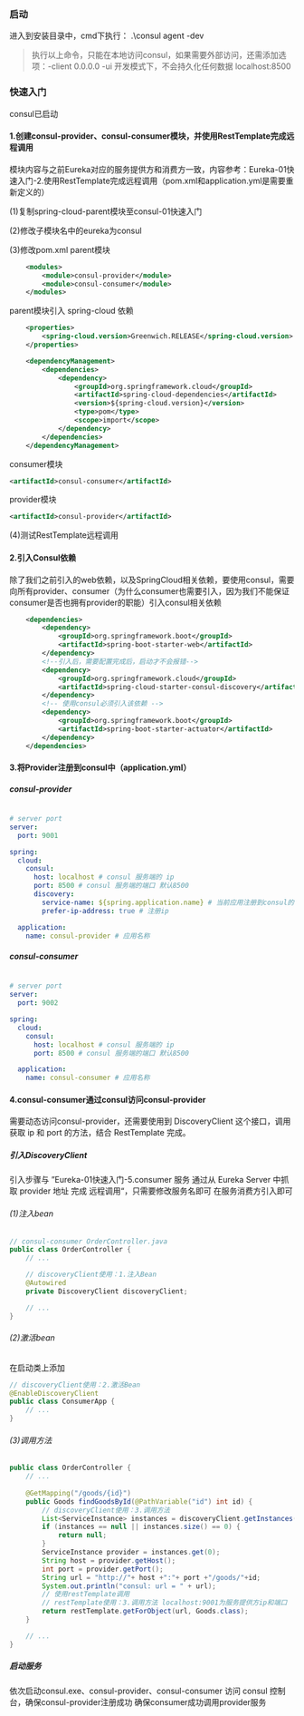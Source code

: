 

### 启动
进入到安装目录中，cmd下执行：
.\consul agent -dev
> 执行以上命令，只能在本地访问consul，如果需要外部访问，还需添加选项：-client 0.0.0.0 -ui
> 开发模式下，不会持久化任何数据
> localhost:8500


### 快速入门
consul已启动
#### 1.创建consul-provider、consul-consumer模块，并使用RestTemplate完成远程调用
模块内容与之前Eureka对应的服务提供方和消费方一致，内容参考：Eureka-01快速入门-2.使用RestTemplate完成远程调用（pom.xml和application.yml是需要重新定义的）

(1)复制spring-cloud-parent模块至consul-01快速入门

(2)修改子模块名中的eureka为consul

(3)修改pom.xml
parent模块
```xml
    <modules>
        <module>consul-provider</module>
        <module>consul-consumer</module>
    </modules>
```
parent模块引入 spring-cloud 依赖
```xml
    <properties>
        <spring-cloud.version>Greenwich.RELEASE</spring-cloud.version>
    </properties>
```
```xml
    <dependencyManagement>
        <dependencies>
            <dependency>
                <groupId>org.springframework.cloud</groupId>
                <artifactId>spring-cloud-dependencies</artifactId>
                <version>${spring-cloud.version}</version>
                <type>pom</type>
                <scope>import</scope>
            </dependency>
        </dependencies>
    </dependencyManagement>
```
consumer模块
```xml
<artifactId>consul-consumer</artifactId>
```
provider模块
```xml
<artifactId>consul-provider</artifactId>
```

(4)测试RestTemplate远程调用

#### 2.引入Consul依赖
除了我们之前引入的web依赖，以及SpringCloud相关依赖，要使用consul，需要向所有provider、consumer（为什么consumer也需要引入，因为我们不能保证consumer是否也拥有provider的职能）引入consul相关依赖

```xml
    <dependencies>
        <dependency>
            <groupId>org.springframework.boot</groupId>
            <artifactId>spring-boot-starter-web</artifactId>
        </dependency>
        <!--引入后，需要配置完成后，启动才不会报错-->
        <dependency>
            <groupId>org.springframework.cloud</groupId>
            <artifactId>spring-cloud-starter-consul-discovery</artifactId>
        </dependency>
        <!-- 使用consul必须引入该依赖 -->
        <dependency>
            <groupId>org.springframework.boot</groupId>
            <artifactId>spring-boot-starter-actuator</artifactId>
        </dependency>
    </dependencies>
```

#### 3.将Provider注册到consul中（application.yml）

##### consul-provider
```yaml

# server port
server:
  port: 9001

spring:
  cloud:
    consul:
      host: localhost # consul 服务端的 ip
      port: 8500 # consul 服务端的端口 默认8500
      discovery:
        service-name: ${spring.application.name} # 当前应用注册到consul的名称
        prefer-ip-address: true # 注册ip

  application:
    name: consul-provider # 应用名称

```

##### consul-consumer
```yaml

# server port
server:
  port: 9002

spring:
  cloud:
    consul:
      host: localhost # consul 服务端的 ip
      port: 8500 # consul 服务端的端口 默认8500

  application:
    name: consul-consumer # 应用名称

```

#### 4.consul-consumer通过consul访问consul-provider
需要动态访问consul-provider，还需要使用到 DiscoveryClient 这个接口，调用获取 ip 和 port 的方法，结合 RestTemplate 完成。
##### 引入DiscoveryClient
引入步骤与 ”Eureka-01快速入门-5.consumer 服务 通过从 Eureka Server 中抓取 provider 地址 完成 远程调用“，只需要修改服务名即可
在服务消费方引入即可
###### (1)注入bean
```java
// consul-consumer OrderController.java
public class OrderController {
    // ...

    // discoveryClient使用：1.注入Bean
    @Autowired
    private DiscoveryClient discoveryClient;

    // ...
}

```

###### (2)激活bean
在启动类上添加
```java
// discoveryClient使用：2.激活Bean
@EnableDiscoveryClient
public class ConsumerApp { 
    // ...
}
```

###### (3)调用方法
```java
public class OrderController {
    // ...
    
    @GetMapping("/goods/{id}")
    public Goods findGoodsById(@PathVariable("id") int id) {
        // discoveryClient使用：3.调用方法
        List<ServiceInstance> instances = discoveryClient.getInstances("consul-provider");
        if (instances == null || instances.size() == 0) {
            return null;
        }
        ServiceInstance provider = instances.get(0);
        String host = provider.getHost();
        int port = provider.getPort();
        String url = "http://"+ host +":"+ port +"/goods/"+id;
        System.out.println("consul: url = " + url);
        // 使用restTemplate调用
        // restTemplate使用：3.调用方法 localhost:9001为服务提供方ip和端口
        return restTemplate.getForObject(url, Goods.class);
    }

    // ...
}
```
##### 启动服务
依次启动consul.exe、consul-provider、consul-consumer
访问 consul 控制台，确保consul-provider注册成功
确保consumer成功调用provider服务